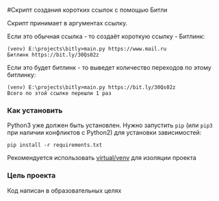 #Скрипт создания коротких ссылок с помощью Битли

Скрипт принимает в аргументах ссылку.

Если это обычная ссылка - то создаёт короткую ссылку - Битлинк:
```commandline
(venv) E:\projects\bitly>main.py https://www.mail.ru
Битлинк https://bit.ly/30Qs02z
```
Если это будет битлинк - то выведет количество переходов по этому битлинку:
```commandline
(venv) E:\projects\bitly>main.py https://bit.ly/30Qs02z
Всего по этой ссылке перешли 1 раз
```
### Как установить
Python3 уже должен быть установлен.
Нужно запустить `pip` (или `pip3` при наличии конфликтов с Python2) 
для установки зависимостей:
```commandline
pip install -r requirements.txt
```

Рекомендуется использовать [virtual/venv](https:..docs.python.org/3/library/venv.html) 
для изоляции проекта

### Цель проекта
Код написан в образовательных целях